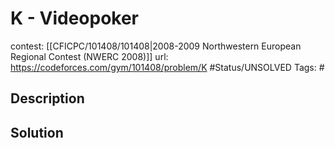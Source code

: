 # K - Videopoker

contest: [[CFICPC/101408/101408|2008-2009 Northwestern European Regional Contest (NWERC 2008)]]
url: https://codeforces.com/gym/101408/problem/K
#Status/UNSOLVED
Tags: #

## Description

## Solution

